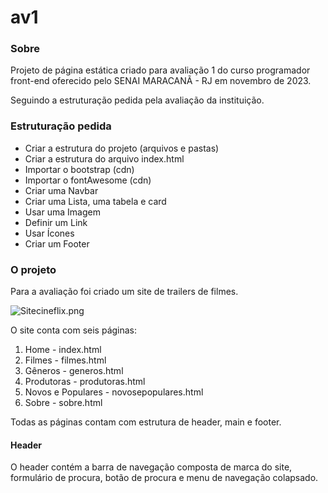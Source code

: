 # av1

### Sobre

Projeto de página estática criado para avaliação 1 do curso programador front-end
oferecido pelo SENAI MARACANÃ - RJ em novembro de 2023.

Seguindo a estruturação pedida pela avaliação da instituição.

### Estruturação pedida

* Criar a estrutura do projeto (arquivos e pastas)
* Criar a estrutura do arquivo index.html
* Importar o bootstrap (cdn)
* Importar o fontAwesome (cdn)
* Criar uma Navbar
* Criar uma Lista, uma tabela e card
* Usar uma Imagem
* Definir um Link
* Usar Ícones
* Criar um Footer

### O projeto

Para a avaliação foi criado um site de trailers de filmes.

![Sitecineflix.png](/av1/img/Sitecineflix.png)

O site conta com seis páginas:

1. Home - index.html
2. Filmes - filmes.html
3. Gêneros - generos.html
4. Produtoras - produtoras.html
5. Novos e Populares - novosepopulares.html
6. Sobre - sobre.html

Todas as páginas contam com estrutura de header, main e footer.

#### Header

O header contém a barra de navegação composta de marca do site, formulário 
de procura, botão de procura e menu de navegação colapsado. 